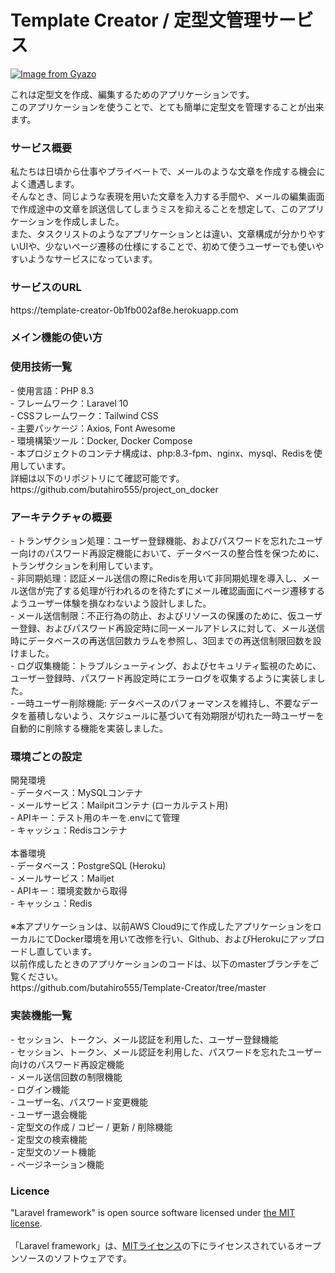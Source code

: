 <h1>Template&nbsp;Creator / 定型文管理サービス</h1>

<a href="https://gyazo.com/68b0398f3b4ff2851b50b6b283326d3f">
  <img src="https://i.gyazo.com/68b0398f3b4ff2851b50b6b283326d3f.png" alt="Image from Gyazo">
</a>

これは定型文を作成、編集するためのアプリケーションです。
<br>
このアプリケーションを使うことで、とても簡単に定型文を管理することが出来ます。

<h3>サービス概要</h3>
私たちは日頃から仕事やプライベートで、メールのような文章を作成する機会によく遭遇します。
<br>
そんなとき、同じような表現を用いた文章を入力する手間や、メールの編集画面で作成途中の文章を誤送信してしまうミスを抑えることを想定して、このアプリケーションを作成しました。
<br>
また、タスクリストのようなアプリケーションとは違い、文章構成が分かりやすいUIや、少ないページ遷移の仕様にすることで、初めて使うユーザーでも使いやすいようなサービスになっています。

<h3>サービスのURL</h3>
https://template-creator-0b1fb002af8e.herokuapp.com

<h3>メイン機能の使い方</h3>


<h3>使用技術一覧</h3>
- 使用言語：PHP 8.3
<br>
- フレームワーク：Laravel 10
<br>
- CSSフレームワーク：Tailwind CSS
<br>
- 主要パッケージ：Axios, Font Awesome
<br>
- 環境構築ツール：Docker, Docker Compose
<br>
- 本プロジェクトのコンテナ構成は、php:8.3-fpm、nginx、mysql、Redisを使用しています。
<br>
詳細は以下のリポジトリにて確認可能です。
<br>
https://github.com/butahiro555/project_on_docker

<h3>アーキテクチャの概要</h3>
- トランザクション処理：ユーザー登録機能、およびパスワードを忘れたユーザー向けのパスワード再設定機能において、データベースの整合性を保つために、トランザクションを利用しています。
<br>
- 非同期処理：認証メール送信の際にRedisを用いて非同期処理を導入し、メール送信が完了する処理が行われるのを待たずにメール確認画面にページ遷移するようユーザー体験を損なわないよう設計しました。
<br>
- メール送信制限：不正行為の防止、およびリソースの保護のために、仮ユーザー登録、およびパスワード再設定時に同一メールアドレスに対して、メール送信時にデータベースの再送信回数カラムを参照し、3回までの再送信制限回数を設けました。
<br>
- ログ収集機能：トラブルシューティング、およびセキュリティ監視のために、ユーザー登録時、パスワード再設定時にエラーログを収集するように実装しました。
<br>
- 一時ユーザー削除機能: データベースのパフォーマンスを維持し、不要なデータを蓄積しないよう、スケジュールに基づいて有効期限が切れた一時ユーザーを自動的に削除する機能を実装しました。
<h3>環境ごとの設定</h3>
開発環境
<br>
- データベース：MySQLコンテナ
<br>
- メールサービス：Mailpitコンテナ (ローカルテスト用)
<br>
- APIキー：テスト用のキーを.envにて管理
<br>
- キャッシュ：Redisコンテナ
<br>
<br>
本番環境
<br>
- データベース：PostgreSQL (Heroku)
<br>
- メールサービス：Mailjet
<br>
- APIキー：環境変数から取得
<br>
- キャッシュ：Redis
<br>
<br>
※本アプリケーションは、以前AWS Cloud9にて作成したアプリケーションをローカルにてDocker環境を用いて改修を行い、Github、およびHerokuにアップロードし直しています。
<br>
以前作成したときのアプリケーションのコードは、以下のmasterブランチをご覧ください。
<br>
https://github.com/butahiro555/Template-Creator/tree/master

<h3>実装機能一覧</h3>
- セッション、トークン、メール認証を利用した、ユーザー登録機能
<br>
- セッション、トークン、メール認証を利用した、パスワードを忘れたユーザー向けのパスワード再設定機能
<br>
- メール送信回数の制限機能
<br>
- ログイン機能
<br>
- ユーザー名、パスワード変更機能
<br>
- ユーザー退会機能
<br>
- 定型文の作成 / コピー / 更新 / 削除機能
<br>
- 定型文の検索機能
<br>
- 定型文のソート機能
<br>
- ページネーション機能
<br>
<h3>Licence</h3>
"Laravel framework" is open source software licensed under <a href="https://en.wikipedia.org/wiki/MIT_License">the MIT license</a>.
<br>
<br>
「Laravel framework」は、<a href="https://en.wikipedia.org/wiki/MIT_License">MITライセンス</a>の下にライセンスされているオープンソースのソフトウェアです。

